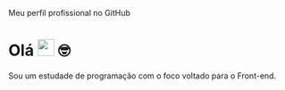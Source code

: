 Meu perfil profissional no GitHub

# Olá <img src="https://media.giphy.com/media/hvRJCLFzcasrR4ia7z/giphy.gif" width="30"> 🤓

Sou um estudade de programação com o foco voltado para o Front-end.
